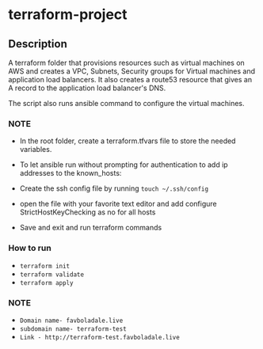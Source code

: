 # terraform-project

## Description
A terraform folder that provisions resources such as virtual machines on AWS and creates a VPC, Subnets, Security groups for Virtual machines and application load balancers. It also 
creates a route53 resource that gives an A record to the application load balancer's DNS.

The script also runs ansible command to configure the virtual machines.

### NOTE
- In the root folder, create a terraform.tfvars file to store the needed variables.
- To let ansible run without prompting for authentication to add ip addresses to the known_hosts:
- Create the ssh config file by running `touch ~/.ssh/config`
- open the file with your favorite text editor and add configure StrictHostKeyChecking as no for all hosts
    
- Save and exit and run terraform commands

### How to run
- `terraform init`
- `terraform validate`
- `terraform apply`

### NOTE
- `Domain name- favboladale.live`
- `subdomain name- terraform-test`
- `Link - http://terraform-test.favboladale.live`
